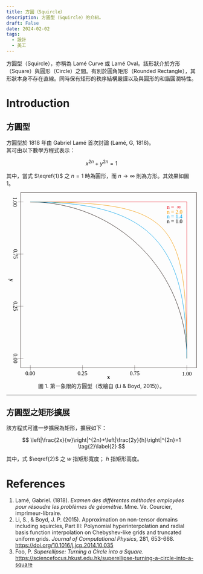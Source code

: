```yaml
---
title: 方圓（Squircle）
description: 方圓型（Squircle）的介紹。
draft: False
date: 2024-02-02
tags:
  - 設計
  - 美工
---
```


方圓型（Squircle），亦稱為 Lamé Curve 或 Lamé Oval。該形狀介於方形（Square）與圓形（Circle）之間。有別於圓角矩形（Rounded Rectangle），其形狀本身不存在直線。同時保有矩形的秩序結構嚴謹以及與圓形的和諧圓潤特性。

# Introduction

## 方圓型

方圓型於 1818 年由 Gabriel Lamé 首次討論 (Lamé, G, 1818)。  
其可由以下數學方程式表示：

$$
x^{2n}+y^{2n}=1 \tag{1}\label{1}
$$

其中，當式 $\eqref{1}$ 之 $n = 1$ 時為圓形，而 $n \rightarrow \infty$ 則為方形。其效果如圖 1。

<center>
  <img class="Invertible">
    <svg xmlns="http://www.w3.org/2000/svg" viewBox="0 0 50.71 50.73" style = "max-height: 500px;">
      <defs><style>.cls-1,.cls-2,.cls-3,.cls-4,.cls-5{fill:none;stroke-miterlimit:10;}.cls-1,.cls-2{stroke:#231815;}.cls-1,.cls-3,.cls-4,.cls-5{stroke-width:0.1px;}.cls-2{stroke-width:0.05px;}.cls-3{stroke:#e60012;}.cls-4{stroke:#f39800;}.cls-5{stroke:#00a0e9;}.cls-10,.cls-11,.cls-6{font-size:1.5px;}.cls-6{fill:#e60012;}.cls-10,.cls-6{font-family:TimesNewRomanPSMT, Times New Roman;}.cls-7{fill:#f39800;}.cls-8{fill:#00a0e9;}.cls-9{fill:#000;}.cls-11{font-family:TimesNewRomanPS-BoldMT, Times New Roman;font-weight:700;}</style></defs>
      <rect class="cls-1" x="3.48" y="0.05" width="47.19" height="47.19"/><line class="cls-2" x1="6.03" y1="46.51" x2="6.03" y2="47.92"/><line class="cls-2" x1="20.06" y1="46.51" x2="20.06" y2="47.92"/><line class="cls-2" x1="34.08" y1="46.51" x2="34.08" y2="47.92"/><line class="cls-2" x1="48.1" y1="46.51" x2="48.1" y2="47.92"/><line class="cls-2" x1="4.17" y1="2.61" x2="2.76" y2="2.61"/><line class="cls-2" x1="4.17" y1="16.63" x2="2.76" y2="16.63"/><line class="cls-2" x1="4.17" y1="30.65" x2="2.76" y2="30.65"/><line class="cls-2" x1="4.17" y1="44.68" x2="2.76" y2="44.68"/><polyline class="cls-3" points="48.1 44.68 48.1 2.61 6.03 2.61"/><path class="cls-1" d="M48.1,44.68A42,42,0,0,0,6,2.61"/><path class="cls-4" d="M6,2.61c37.87,0,42.07,4.2,42.07,42.07"/><path class="cls-5" d="M6,2.61c31.56,0,42.07,10.51,42.07,42.07"/><text class="cls-6" transform="translate(42.71 4.45)"><tspan xml:space="preserve">n =  ∞</tspan><tspan class="cls-7"><tspan x="0" y="1.3">n = 2.0</tspan></tspan><tspan class="cls-8"><tspan x="0" y="2.6">n = 1.4</tspan></tspan><tspan class="cls-9"><tspan x="0" y="3.9">n = 1.0</tspan></tspan></text><text class="cls-10" transform="translate(4.72 49.2)">0.00</text><text class="cls-10" transform="translate(18.74 49.2)">0.25</text><text class="cls-10" transform="translate(32.77 49.2)">0.75</text><text class="cls-10" transform="translate(46.79 49.32)">1.00</text><text class="cls-10" transform="translate(1.51 43.37) rotate(90)">0.00</text><text class="cls-10" transform="translate(1.51 29.34) rotate(90)">0.25</text><text class="cls-10" transform="translate(1.51 15.32) rotate(90)">0.75</text><text class="cls-10" transform="translate(1.38 1.29) rotate(90)">1.00</text><text class="cls-11" transform="translate(26.69 50.24)">x</text><text class="cls-11" transform="translate(0.49 23.27) rotate(90)">y</text>
    </svg>
  </img>
</center>    
<center>圖 1. 第一象限的方圓型（改繪自 (Li & Boyd, 2015)）。</center>

---

## 方圓型之矩形擴展

該方程式可進一步擴展為矩形，擴展如下：

$$
\left|\frac{2x}{w}\right|^{2n}+\left|\frac{2y}{h}\right|^{2n}=1  \tag{2}\label{2}
$$

其中，式 $\eqref{2}$ 之 $w$ 指矩形寬度； $h$ 指矩形高度。

# References

1. Lamé, Gabriel. (1818). <i>Examen des différentes méthodes employées pour résoudre les problèmes de géométrie</i>. Mme. Ve. Courcier, imprimeur-libraire.
2. Li, S., & Boyd, J. P. (2015). Approximation on non-tensor domains including squircles, Part III: Polynomial hyperinterpolation and radial basis function interpolation on Chebyshev-like grids and truncated uniform grids. <i>Journal of Computational Physics</i>, 281, 653-668. https://doi.org/10.1016/j.jcp.2014.10.035
3. Foo, P. <i>Superellipse: Turning a Circle into a Square</i>. https://sciencefocus.hkust.edu.hk/superellipse-turning-a-circle-into-a-square
